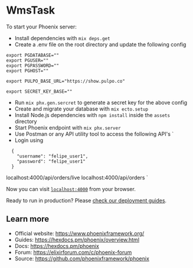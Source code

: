 # WmsTask

To start your Phoenix server:

  * Install dependencies with `mix deps.get`
  * Create a .env file on the root directory and update the following config
  ```
  export PGDATABASE=""
  export PGUSER=""
  export PGPASSWORD=""
  export PGHOST=""

  export PULPO_BASE_URL="https://show.pulpo.co"

  export SECRET_KEY_BASE=""
  ```
  * Run `mix phx.gen.sercret` to generate a secret key for the above config
  * Create and migrate your database with `mix ecto.setup`
  * Install Node.js dependencies with `npm install` inside the `assets` directory
  * Start Phoenix endpoint with `mix phx.server`
  * Use Postman or any API utility tool to access the following API's `
  * Login using 
  ```
    {
      "username": "felipe_user1",
      "password": "felipe_user1"
    }
  ```
  localhost:4000/api/orders/live
  localhost:4000/api/orders
  `

Now you can visit [`localhost:4000`](http://localhost:4000) from your browser.

Ready to run in production? Please [check our deployment guides](https://hexdocs.pm/phoenix/deployment.html).

## Learn more

  * Official website: https://www.phoenixframework.org/
  * Guides: https://hexdocs.pm/phoenix/overview.html
  * Docs: https://hexdocs.pm/phoenix
  * Forum: https://elixirforum.com/c/phoenix-forum
  * Source: https://github.com/phoenixframework/phoenix
